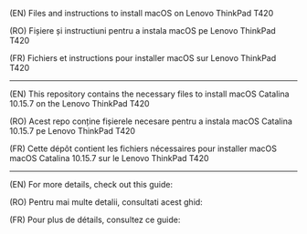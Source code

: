 (EN) Files and instructions to install macOS on Lenovo ThinkPad T420

(RO) Fișiere și instructiuni pentru a instala macOS pe Lenovo ThinkPad T420

(FR) Fichiers et instructions pour installer macOS sur Lenovo ThinkPad T420

----------------------------------------------------------------------------

(EN) This repository contains the necessary files to install macOS Catalina 10.15.7 on the Lenovo ThinkPad T420

(RO) Acest repo conține fișierele necesare pentru a instala macOS Catalina 10.15.7 pe Lenovo ThinkPad T420

(FR) Cette dépôt contient les fichiers nécessaires pour installer macOS macOS Catalina 10.15.7 sur le Lenovo ThinkPad T420

----------------------------------------------------------------------------

(EN) For more details, check out this guide:

(RO) Pentru mai multe detalii, consultati acest ghid:

(FR) Pour plus de détails, consultez ce guide:
